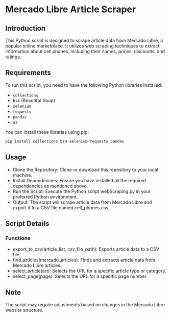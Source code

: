 # Mercado Libre Article Scraper

## Introduction
This Python script is designed to scrape article data from Mercado Libre, a popular online marketplace. It utilizes web scraping techniques to extract information about cell phones, including their names, prices, discounts, and ratings.

## Requirements
To run this script, you need to have the following Python libraries installed:
- `collections`
- `bs4` (Beautiful Soup)
- `selenium`
- `requests`
- `pandas`
- `os`

You can install these libraries using pip:
```bash
pip install collections bs4 selenium requests pandas
```

## Usage
- Clone the Repository: Clone or download this repository to your local machine.
- Install Dependencies: Ensure you have installed all the required dependencies as mentioned above.
- Run the Script: Execute the Python script webScraping.py in your preferred Python environment.
- Output: The script will scrape article data from Mercado Libre and export it to a CSV file named cell_phones.csv.

## Script Details
### Functions
- export_to_csv(article_list, csv_file_path): Exports article data to a CSV file.
- find_articles(mercado_articles): Finds and extracts article data from Mercado Libre articles.
- select_article(art): Selects the URL for a specific article type or category.
- select_page(page): Selects the URL for a specific page number.

## Note
The script may require adjustments based on changes in the Mercado Libre website structure.
